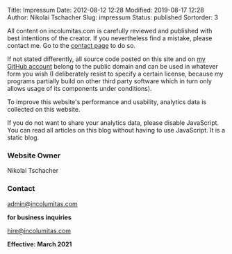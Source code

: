 Title: Impressum
Date: 2012-08-12 12:28
Modified: 2019-08-17 12:28
Author: Nikolai Tschacher
Slug: impressum
Status: published
Sortorder: 3

All content on incolumitas.com is carefully reviewed and published with
best intentions of the creator. If you nevertheless find a mistake, please contact me. Go to the [contact
page]({filename}/pages/contact.md "contact me") to do so.

If not stated differently, all source code posted on this site and on
[my GitHub account](https://github.com/NikolaiT "my github account") belong to
the public domain and can be used in whatever form you wish (I
deliberately resist to specify a certain license, because my programs
partially build on other third party software which in turn only allows
usage of its components under conditions).

To improve this website's performance and usability, analytics data is collected on this website.

If you do not want to share your analytics data, please disable JavaScript. You can read all articles on this blog without having to use JavaScript. It is a static blog.

### Website Owner

Nikolai Tschacher

### Contact

admin@incolumitas.com

**for business inquiries**

hire@incolumitas.com

**Effective: March 2021**
